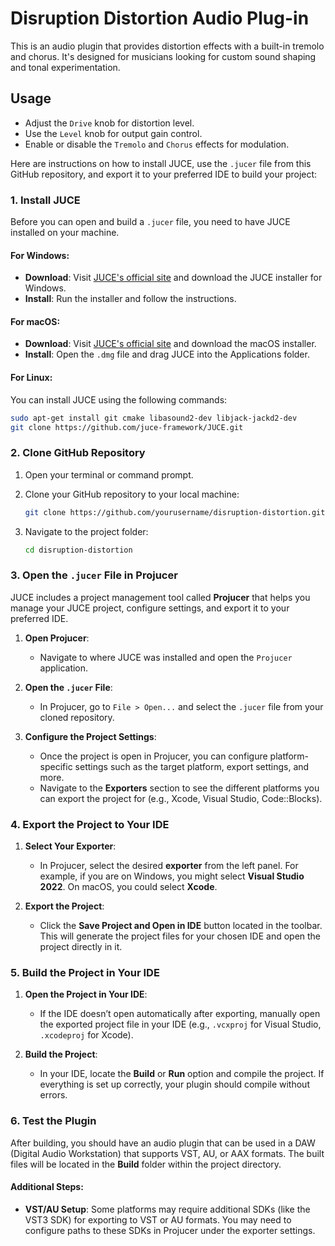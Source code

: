 # Disruption Distortion Audio Plug-in

This is an audio plugin that provides distortion effects with a built-in tremolo and chorus. It's designed for musicians looking for custom sound shaping and tonal experimentation.

## Usage
- Adjust the `Drive` knob for distortion level.
- Use the `Level` knob for output gain control.
- Enable or disable the `Tremolo` and `Chorus` effects for modulation.


Here are instructions on how to install JUCE, use the `.jucer` file from this GitHub repository, and export it to your preferred IDE to build your project:

### 1. **Install JUCE**

Before you can open and build a `.jucer` file, you need to have JUCE installed on your machine.

#### For Windows:

- **Download**: Visit [JUCE's official site](https://juce.com/get-juce) and download the JUCE installer for Windows.
- **Install**: Run the installer and follow the instructions.

#### For macOS:

- **Download**: Visit [JUCE's official site](https://juce.com/get-juce) and download the macOS installer.
- **Install**: Open the `.dmg` file and drag JUCE into the Applications folder.

#### For Linux:

You can install JUCE using the following commands:

```bash
sudo apt-get install git cmake libasound2-dev libjack-jackd2-dev
git clone https://github.com/juce-framework/JUCE.git
```

### 2. **Clone GitHub Repository**

1. Open your terminal or command prompt.
2. Clone your GitHub repository to your local machine:
   
   ```bash
   git clone https://github.com/yourusername/disruption-distortion.git
   ```

3. Navigate to the project folder:

   ```bash
   cd disruption-distortion
   ```

### 3. **Open the `.jucer` File in Projucer**

JUCE includes a project management tool called **Projucer** that helps you manage your JUCE project, configure settings, and export it to your preferred IDE.

1. **Open Projucer**:
   - Navigate to where JUCE was installed and open the `Projucer` application.

2. **Open the `.jucer` File**:
   - In Projucer, go to `File > Open...` and select the `.jucer` file from your cloned repository.
   
3. **Configure the Project Settings**:
   - Once the project is open in Projucer, you can configure platform-specific settings such as the target platform, export settings, and more.
   - Navigate to the **Exporters** section to see the different platforms you can export the project for (e.g., Xcode, Visual Studio, Code::Blocks).

### 4. **Export the Project to Your IDE**

1. **Select Your Exporter**:
   - In Projucer, select the desired **exporter** from the left panel. For example, if you are on Windows, you might select **Visual Studio 2022**. On macOS, you could select **Xcode**.

2. **Export the Project**:
   - Click the **Save Project and Open in IDE** button located in the toolbar. This will generate the project files for your chosen IDE and open the project directly in it.

### 5. **Build the Project in Your IDE**

1. **Open the Project in Your IDE**:
   - If the IDE doesn’t open automatically after exporting, manually open the exported project file in your IDE (e.g., `.vcxproj` for Visual Studio, `.xcodeproj` for Xcode).

2. **Build the Project**:
   - In your IDE, locate the **Build** or **Run** option and compile the project. If everything is set up correctly, your plugin should compile without errors.

### 6. **Test the Plugin**

After building, you should have an audio plugin that can be used in a DAW (Digital Audio Workstation) that supports VST, AU, or AAX formats. The built files will be located in the **Build** folder within the project directory.

#### Additional Steps:
- **VST/AU Setup**: Some platforms may require additional SDKs (like the VST3 SDK) for exporting to VST or AU formats. You may need to configure paths to these SDKs in Projucer under the exporter settings.

